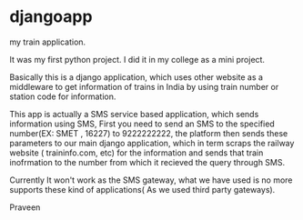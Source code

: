 djangoapp
=========

my train application. 

It was my first python project. I did it in my college as a mini project.

Basically this is a django application, which uses other website as a middleware to get information of trains in India by using train number or station code for information.

This app is actually a SMS service based application, which sends information using SMS, First you need to send an SMS to the specified number(EX: SMET , 16227) to 9222222222, the platform then sends these parameters to our main django application, which in term scraps the railway website ( traininfo.com, etc) for the information and sends that train inofrmation to the number from which it recieved the query through SMS.

Currently It won't work as the SMS gateway, what we have used is no more supports these kind of applications( As we used third party gateways).

Praveen
